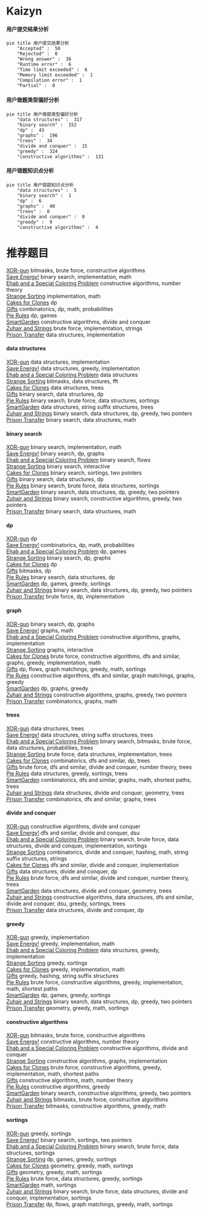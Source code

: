 # Kaizyn
<!-- tabs:start -->
#### **用户提交结果分析**

```mermaid
pie title 用户提交结果分析
    "Accepted" :  50
    "Rejected" :  0
    "Wrong answer" :  36
    "Runtime error" :  6
    "Time limit exceeded" :  6
    "Memory limit exceeded" :  1
    "Compilation error" :  1
    "Partial" :  0
```
#### **用户做题类型偏好分析**

```mermaid
pie title 用户做题类型偏好分析
    "data structures" :  317
    "binary search" :  152
    "dp" :  43
    "graphs" :  196
    "trees" :  34
    "divide and conquer" :  15
    "greedy" :  324
    "constructive algorithms" :  131
```
#### **用户错题知识点分析**

```mermaid
pie title 用户错题知识点分析
    "data structures" :  5
    "binary search" :  1
    "dp" :  6
    "graphs" :  40
    "trees" :  0
    "divide and conquer" :  0
    "greedy" :  9
    "constructive algorithms" :  4
```
<!-- tabs:end -->
# 推荐题目
[XOR-gun](https://codeforces.com/contest/1456/problem/B)		bitmasks,
                        brute force,
                        constructive algorithms		  
[Save Energy!](https://codeforces.com/contest/937/problem/C)		binary search,
                        implementation,
                        math		  
[Ehab and a Special Coloring Problem](http://codeforces.com/problemset/problem/1174/C)		constructive algorithms,
                        number theory		  
[Strange Sorting](http://codeforces.com/problemset/problem/484/C)		implementation,
                        math		  
[Cakes for Clones](http://codeforces.com/problemset/problem/1415/F)		dp		  
[Gifts](http://codeforces.com/problemset/problem/229/E)		combinatorics,
                        dp,
                        math,
                        probabilities		  
[Pie Rules](http://codeforces.com/problemset/problem/859/C)		dp,
                        games		  
[SmartGarden](http://codeforces.com/problemset/problem/1250/M)		constructive algorithms,
                        divide and conquer		  
[Zuhair and Strings](http://codeforces.com/problemset/problem/1105/B)		brute force,
                        implementation,
                        strings		  
[Prison Transfer](http://codeforces.com/problemset/problem/427/B)		data structures,
                        implementation		  
<!-- tabs:start -->
#### **data structures**
[XOR-gun](http://codeforces.com/problemset/problem/427/B)		data structures,
                        implementation		  
[Save Energy!](https://codeforces.com/contest/1248/problem/E)		data structures,
                        greedy,
                        implementation		  
[Ehab and a Special Coloring Problem](http://codeforces.com/problemset/problem/477/E)		data structures		  
[Strange Sorting](http://codeforces.com/problemset/problem/472/G)		bitmasks,
                        data structures,
                        fft		  
[Cakes for Clones](http://codeforces.com/problemset/problem/1109/F)		data structures,
                        trees		  
[Gifts](http://codeforces.com/problemset/problem/1476/F)		binary search,
                        data structures,
                        dp		  
[Pie Rules](http://codeforces.com/problemset/problem/1198/B)		binary search,
                        brute force,
                        data structures,
                        sortings		  
[SmartGarden](https://codeforces.com/contest/1483/problem/F)		data structures,
                        string suffix structures,
                        trees		  
[Zuhair and Strings](http://codeforces.com/problemset/problem/1492/C)		binary search,
                        data structures,
                        dp,
                        greedy,
                        two pointers		  
[Prison Transfer](http://codeforces.com/problemset/problem/1490/G)		binary search,
                        data structures,
                        math		  
#### **binary search**
[XOR-gun](https://codeforces.com/contest/937/problem/C)		binary search,
                        implementation,
                        math		  
[Save Energy!](http://codeforces.com/problemset/problem/645/D)		binary search,
                        dp,
                        graphs		  
[Ehab and a Special Coloring Problem](http://codeforces.com/problemset/problem/925/F)		binary search,
                        flows		  
[Strange Sorting](http://codeforces.com/problemset/problem/809/B)		binary search,
                        interactive		  
[Cakes for Clones](http://codeforces.com/problemset/problem/1166/C)		binary search,
                        sortings,
                        two pointers		  
[Gifts](http://codeforces.com/problemset/problem/1476/F)		binary search,
                        data structures,
                        dp		  
[Pie Rules](http://codeforces.com/problemset/problem/1198/B)		binary search,
                        brute force,
                        data structures,
                        sortings		  
[SmartGarden](http://codeforces.com/problemset/problem/1492/C)		binary search,
                        data structures,
                        dp,
                        greedy,
                        two pointers		  
[Zuhair and Strings](http://codeforces.com/problemset/problem/1463/D)		binary search,
                        constructive algorithms,
                        greedy,
                        two pointers		  
[Prison Transfer](http://codeforces.com/problemset/problem/1490/G)		binary search,
                        data structures,
                        math		  
#### **dp**
[XOR-gun](http://codeforces.com/problemset/problem/1415/F)		dp		  
[Save Energy!](http://codeforces.com/problemset/problem/229/E)		combinatorics,
                        dp,
                        math,
                        probabilities		  
[Ehab and a Special Coloring Problem](http://codeforces.com/problemset/problem/859/C)		dp,
                        games		  
[Strange Sorting](http://codeforces.com/problemset/problem/645/D)		binary search,
                        dp,
                        graphs		  
[Cakes for Clones](http://codeforces.com/problemset/problem/132/C)		dp		  
[Gifts](http://codeforces.com/problemset/problem/855/E)		bitmasks,
                        dp		  
[Pie Rules](http://codeforces.com/problemset/problem/1476/F)		binary search,
                        data structures,
                        dp		  
[SmartGarden](http://codeforces.com/problemset/problem/1472/D)		dp,
                        games,
                        greedy,
                        sortings		  
[Zuhair and Strings](http://codeforces.com/problemset/problem/1492/C)		binary search,
                        data structures,
                        dp,
                        greedy,
                        two pointers		  
[Prison Transfer](https://codeforces.com/contest/1457/problem/C)		brute force,
                        dp,
                        implementation		  
#### **graph**
[XOR-gun](http://codeforces.com/problemset/problem/645/D)		binary search,
                        dp,
                        graphs		  
[Save Energy!](http://codeforces.com/problemset/problem/402/E)		graphs,
                        math		  
[Ehab and a Special Coloring Problem](http://codeforces.com/problemset/problem/1301/D)		constructive algorithms,
                        graphs,
                        implementation		  
[Strange Sorting](http://codeforces.com/problemset/problem/1142/E)		graphs,
                        interactive		  
[Cakes for Clones](http://codeforces.com/problemset/problem/1487/C)		brute force,
                        constructive algorithms,
                        dfs and similar,
                        graphs,
                        greedy,
                        implementation,
                        math		  
[Gifts](http://codeforces.com/problemset/problem/1437/C)		dp,
                        flows,
                        graph matchings,
                        greedy,
                        math,
                        sortings		  
[Pie Rules](http://codeforces.com/problemset/problem/1470/D)		constructive algorithms,
                        dfs and similar,
                        graph matchings,
                        graphs,
                        greedy		  
[SmartGarden](http://codeforces.com/problemset/problem/1476/C)		dp,
                        graphs,
                        greedy		  
[Zuhair and Strings](http://codeforces.com/problemset/problem/1304/D)		constructive algorithms,
                        graphs,
                        greedy,
                        two pointers		  
[Prison Transfer](http://codeforces.com/problemset/problem/1475/C)		combinatorics,
                        graphs,
                        math		  
#### **trees**
[XOR-gun](http://codeforces.com/problemset/problem/1109/F)		data structures,
                        trees		  
[Save Energy!](https://codeforces.com/contest/1483/problem/F)		data structures,
                        string suffix structures,
                        trees		  
[Ehab and a Special Coloring Problem](http://codeforces.com/problemset/problem/1479/D)		binary search,
                        bitmasks,
                        brute force,
                        data structures,
                        probabilities,
                        trees		  
[Strange Sorting](http://codeforces.com/problemset/problem/1511/C)		brute force,
                        data structures,
                        implementation,
                        trees		  
[Cakes for Clones](http://codeforces.com/problemset/problem/1499/F)		combinatorics,
                        dfs and similar,
                        dp,
                        trees		  
[Gifts](http://codeforces.com/problemset/problem/1491/E)		brute force,
                        dfs and similar,
                        divide and conquer,
                        number theory,
                        trees		  
[Pie Rules](http://codeforces.com/problemset/problem/1466/D)		data structures,
                        greedy,
                        sortings,
                        trees		  
[SmartGarden](http://codeforces.com/problemset/problem/1495/D)		combinatorics,
                        dfs and similar,
                        graphs,
                        math,
                        shortest paths,
                        trees		  
[Zuhair and Strings](http://codeforces.com/problemset/problem/1303/G)		data structures,
                        divide and conquer,
                        geometry,
                        trees		  
[Prison Transfer](http://codeforces.com/problemset/problem/1454/E)		combinatorics,
                        dfs and similar,
                        graphs,
                        trees		  
#### **divide and conquer**
[XOR-gun](http://codeforces.com/problemset/problem/1250/M)		constructive algorithms,
                        divide and conquer		  
[Save Energy!](http://codeforces.com/problemset/problem/19/E)		dfs and similar,
                        divide and conquer,
                        dsu		  
[Ehab and a Special Coloring Problem](http://codeforces.com/problemset/problem/1461/D)		binary search,
                        brute force,
                        data structures,
                        divide and conquer,
                        implementation,
                        sortings		  
[Strange Sorting](http://codeforces.com/problemset/problem/1466/G)		combinatorics,
                        divide and conquer,
                        hashing,
                        math,
                        string suffix structures,
                        strings		  
[Cakes for Clones](http://codeforces.com/problemset/problem/1490/D)		dfs and similar,
                        divide and conquer,
                        implementation		  
[Gifts](https://codeforces.com/contest/1483/problem/C)		data structures,
                        divide and conquer,
                        dp		  
[Pie Rules](http://codeforces.com/problemset/problem/1491/E)		brute force,
                        dfs and similar,
                        divide and conquer,
                        number theory,
                        trees		  
[SmartGarden](http://codeforces.com/problemset/problem/1303/G)		data structures,
                        divide and conquer,
                        geometry,
                        trees		  
[Zuhair and Strings](http://codeforces.com/problemset/problem/1494/D)		constructive algorithms,
                        data structures,
                        dfs and similar,
                        divide and conquer,
                        dsu,
                        greedy,
                        sortings,
                        trees		  
[Prison Transfer](http://codeforces.com/problemset/problem/1482/E)		data structures,
                        divide and conquer,
                        dp		  
#### **greedy**
[XOR-gun](http://codeforces.com/problemset/problem/1197/B)		greedy,
                        implementation		  
[Save Energy!](http://codeforces.com/problemset/problem/405/D)		greedy,
                        implementation,
                        math		  
[Ehab and a Special Coloring Problem](https://codeforces.com/contest/1248/problem/E)		data structures,
                        greedy,
                        implementation		  
[Strange Sorting](http://codeforces.com/problemset/problem/732/E)		greedy,
                        sortings		  
[Cakes for Clones](http://codeforces.com/problemset/problem/1096/A)		greedy,
                        implementation,
                        math		  
[Gifts](http://codeforces.com/problemset/problem/19/C)		greedy,
                        hashing,
                        string suffix structures		  
[Pie Rules](http://codeforces.com/problemset/problem/1421/D)		brute force,
                        constructive algorithms,
                        greedy,
                        implementation,
                        math,
                        shortest paths		  
[SmartGarden](http://codeforces.com/problemset/problem/1472/D)		dp,
                        games,
                        greedy,
                        sortings		  
[Zuhair and Strings](http://codeforces.com/problemset/problem/1492/C)		binary search,
                        data structures,
                        dp,
                        greedy,
                        two pointers		  
[Prison Transfer](https://codeforces.com/contest/1496/problem/C)		geometry,
                        greedy,
                        math,
                        sortings		  
#### **constructive algorithms**
[XOR-gun](https://codeforces.com/contest/1456/problem/B)		bitmasks,
                        brute force,
                        constructive algorithms		  
[Save Energy!](http://codeforces.com/problemset/problem/1174/C)		constructive algorithms,
                        number theory		  
[Ehab and a Special Coloring Problem](http://codeforces.com/problemset/problem/1250/M)		constructive algorithms,
                        divide and conquer		  
[Strange Sorting](http://codeforces.com/problemset/problem/1301/D)		constructive algorithms,
                        graphs,
                        implementation		  
[Cakes for Clones](http://codeforces.com/problemset/problem/1421/D)		brute force,
                        constructive algorithms,
                        greedy,
                        implementation,
                        math,
                        shortest paths		  
[Gifts](http://codeforces.com/problemset/problem/1110/C)		constructive algorithms,
                        math,
                        number theory		  
[Pie Rules](http://codeforces.com/problemset/problem/1493/A)		constructive algorithms,
                        greedy		  
[SmartGarden](http://codeforces.com/problemset/problem/1463/D)		binary search,
                        constructive algorithms,
                        greedy,
                        two pointers		  
[Zuhair and Strings](https://codeforces.com/contest/1456/problem/B)		bitmasks,
                        brute force,
                        constructive algorithms		  
[Prison Transfer](http://codeforces.com/problemset/problem/1492/D)		bitmasks,
                        constructive algorithms,
                        greedy,
                        math		  
#### **sortings**
[XOR-gun](http://codeforces.com/problemset/problem/732/E)		greedy,
                        sortings		  
[Save Energy!](http://codeforces.com/problemset/problem/1166/C)		binary search,
                        sortings,
                        two pointers		  
[Ehab and a Special Coloring Problem](http://codeforces.com/problemset/problem/1198/B)		binary search,
                        brute force,
                        data structures,
                        sortings		  
[Strange Sorting](http://codeforces.com/problemset/problem/1472/D)		dp,
                        games,
                        greedy,
                        sortings		  
[Cakes for Clones](https://codeforces.com/contest/1496/problem/C)		geometry,
                        greedy,
                        math,
                        sortings		  
[Gifts](http://codeforces.com/problemset/problem/1495/A)		geometry,
                        greedy,
                        math,
                        sortings		  
[Pie Rules](http://codeforces.com/problemset/problem/1497/A)		brute force,
                        data structures,
                        greedy,
                        sortings		  
[SmartGarden](http://codeforces.com/problemset/problem/1427/A)		math,
                        sortings		  
[Zuhair and Strings](http://codeforces.com/problemset/problem/1461/D)		binary search,
                        brute force,
                        data structures,
                        divide and conquer,
                        implementation,
                        sortings		  
[Prison Transfer](http://codeforces.com/problemset/problem/1437/C)		dp,
                        flows,
                        graph matchings,
                        greedy,
                        math,
                        sortings		  
<!-- tabs:end -->
